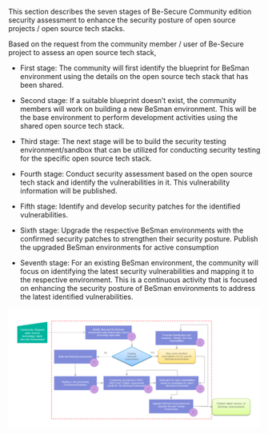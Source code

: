 

This section describes the seven stages of Be-Secure Community edition security assessment to enhance the security posture of open source projects / open source tech stacks.

Based on the request from the community member / user of Be-Secure project to assess an open source tech stack,

* First stage: The community will first identify the blueprint for BeSman environment using the details on the open source tech stack that has been shared.

* Second stage: If a suitable blueprint doesn’t exist, the community members will work on building a new BeSman environment. This will be the base environment to perform development activities using the shared open source tech stack.

* Third stage: The next stage will be to build the security testing environment/sandbox that can be utilized for conducting security testing for the specific open source tech stack.

* Fourth stage: Conduct security assessment based on the open source tech stack and identify the vulnerabilities in it. This vulnerability information will be published.

* Fifth stage: Identify and develop security patches for the identified vulnerabilities.

* Sixth stage: Upgrade the respective BeSman environments with the confirmed security patches to strengthen their security posture. Publish the upgraded BeSman environments for active consumption

* Seventh stage: For an existing BeSman environment, the community will focus on identifying the latest security vulnerabilities and mapping it to the respective environment. This is a continuous activity that is focused on enhancing the security posture of BeSman environments to address the latest identified vulnerabilities.

![alt text](../img/Enhance-BeSman.PNG)


